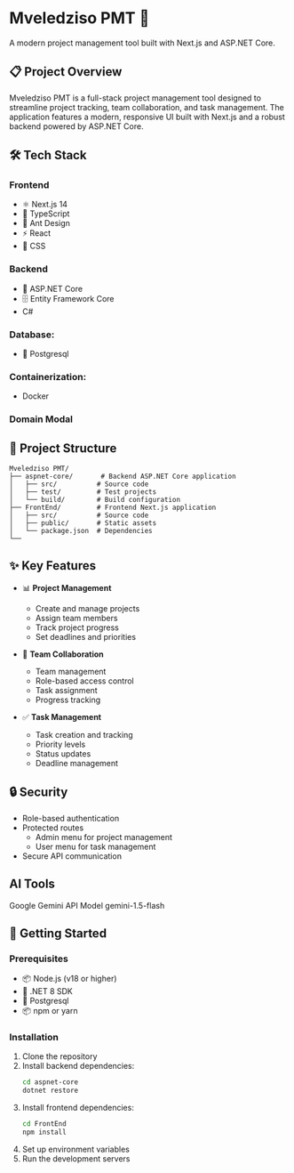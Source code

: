 # Mveledziso PMT 🚀

A modern project management tool built with Next.js and ASP.NET Core.
## 📋 Project Overview

Mveledziso PMT is a full-stack project management tool designed to streamline project tracking, team collaboration, and task management. The application features a modern, responsive UI built with Next.js and a robust backend powered by ASP.NET Core.

## 🛠️ Tech Stack

### Frontend
- ⚛️ Next.js 14
- 📝 TypeScript
- 🎨 Ant Design
- ⚡ React
- 💅 CSS

### Backend
- 🔷 ASP.NET Core
- 🗄️ Entity Framework Core
-   C#

 ### Database:
- 💾 Postgresql

### Containerization:
 - Docker

### Domain Modal



## 📁 Project Structure

```
Mveledziso PMT/
├── aspnet-core/       # Backend ASP.NET Core application
│   ├── src/          # Source code
│   ├── test/         # Test projects
│   └── build/        # Build configuration
├── FrontEnd/         # Frontend Next.js application
│   ├── src/          # Source code
│   ├── public/       # Static assets
│   └── package.json  # Dependencies
└── 
```

## ✨ Key Features

- 📊 **Project Management**
  - Create and manage projects
  - Assign team members
  - Track project progress
  - Set deadlines and priorities

- 👥 **Team Collaboration**
  - Team management
  - Role-based access control
  - Task assignment
  - Progress tracking

- ✅ **Task Management**
  - Task creation and tracking
  - Priority levels
  - Status updates
  - Deadline management

## 🔒 Security

- Role-based authentication
- Protected routes
  - Admin menu for project management
  - User menu for task management
- Secure API communication

## AI Tools

Google Gemini API 
Model gemini-1.5-flash

## 🚀 Getting Started

### Prerequisites

- 📦 Node.js (v18 or higher)
- 🔷 .NET 8 SDK
- 💾 Postgresql
- 📦 npm or yarn

### Installation

1. Clone the repository
2. Install backend dependencies:
   ```bash
   cd aspnet-core
   dotnet restore
   ```
3. Install frontend dependencies:
   ```bash
   cd FrontEnd
   npm install
   ```
4. Set up environment variables
5. Run the development servers

